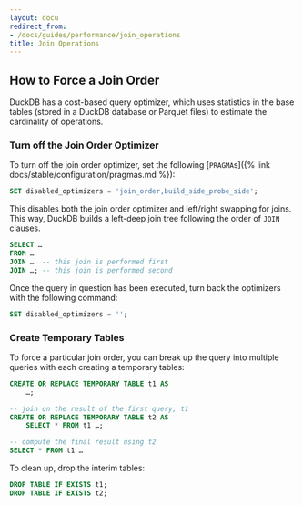 ```yaml
---
layout: docu
redirect_from:
- /docs/guides/performance/join_operations
title: Join Operations
---
```


## How to Force a Join Order

DuckDB has a cost-based query optimizer, which uses statistics in the base tables (stored in a DuckDB database or Parquet files) to estimate the cardinality of operations.

### Turn off the Join Order Optimizer

To turn off the join order optimizer, set the following [`PRAGMA`s]({% link docs/stable/configuration/pragmas.md %}):

```sql
SET disabled_optimizers = 'join_order,build_side_probe_side';
```

This disables both the join order optimizer and left/right swapping for joins.
This way, DuckDB builds a left-deep join tree following the order of `JOIN` clauses.

```sql
SELECT …
FROM …
JOIN …  -- this join is performed first
JOIN …; -- this join is performed second

```

Once the query in question has been executed, turn back the optimizers with the following command:

```sql
SET disabled_optimizers = '';
```

### Create Temporary Tables

To force a particular join order, you can break up the query into multiple queries with each creating a temporary tables:

```sql
CREATE OR REPLACE TEMPORARY TABLE t1 AS
    …;

-- join on the result of the first query, t1
CREATE OR REPLACE TEMPORARY TABLE t2 AS
    SELECT * FROM t1 …;

-- compute the final result using t2
SELECT * FROM t1 …
```

To clean up, drop the interim tables:

```sql
DROP TABLE IF EXISTS t1;
DROP TABLE IF EXISTS t2;
```